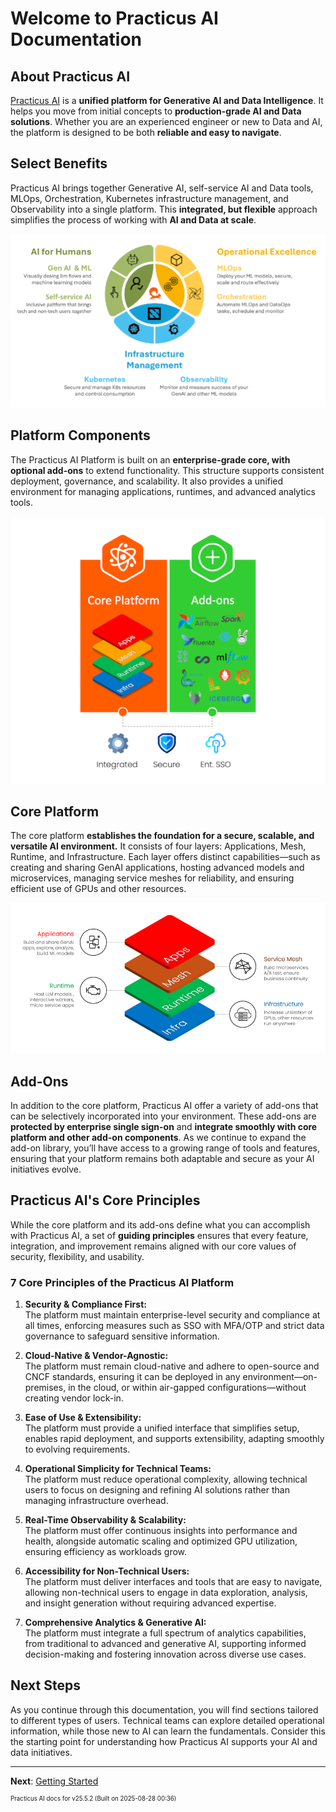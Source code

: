 # Welcome to Practicus AI Documentation

## About Practicus AI

[Practicus AI](https://practicus.ai) is a **unified platform for Generative AI and Data Intelligence**. It helps you move from initial concepts to **production-grade AI and Data solutions**. Whether you are an experienced engineer or new to Data and AI, the platform is designed to be both **reliable and easy to navigate**.

## Select Benefits

Practicus AI brings together Generative AI, self-service AI and Data tools, MLOps, Orchestration, Kubernetes infrastructure management, and Observability into a single platform. This **integrated, but flexible** approach simplifies the process of working with **AI and Data at scale**.

![Select Benefits](img/select-benefits.png)

## Platform Components

The Practicus AI Platform is built on an **enterprise-grade core, with optional add-ons** to extend functionality. This structure supports consistent deployment, governance, and scalability. It also provides a unified environment for managing applications, runtimes, and advanced analytics tools.

![Platform Components](img/platform-components.png)

## Core Platform

The core platform **establishes the foundation for a secure, scalable, and versatile AI environment.** It consists of four layers: Applications, Mesh, Runtime, and Infrastructure. Each layer offers distinct capabilities—such as creating and sharing GenAI applications, hosting advanced models and microservices, managing service meshes for reliability, and ensuring efficient use of GPUs and other resources.

![Core Components](img/core-components.png)

## Add-Ons

In addition to the core platform, Practicus AI offer a variety of add-ons that can be selectively incorporated into your environment. These add-ons are **protected by enterprise single sign-on** and **integrate smoothly with core platform and other add-on components**. As we continue to expand the add-on library, you’ll have access to a growing range of tools and features, ensuring that your platform remains both adaptable and secure as your AI initiatives evolve.

## Practicus AI's Core Principles

While the core platform and its add-ons define what you can accomplish with Practicus AI, a set of **guiding principles** ensures that every feature, integration, and improvement remains aligned with our core values of security, flexibility, and usability.

### 7 Core Principles of the Practicus AI Platform

1. **Security & Compliance First:**  
   The platform must maintain enterprise-level security and compliance at all times, enforcing measures such as SSO with MFA/OTP and strict data governance to safeguard sensitive information.

2. **Cloud-Native & Vendor-Agnostic:**  
   The platform must remain cloud-native and adhere to open-source and CNCF standards, ensuring it can be deployed in any environment—on-premises, in the cloud, or within air-gapped configurations—without creating vendor lock-in.

3. **Ease of Use & Extensibility:**  
   The platform must provide a unified interface that simplifies setup, enables rapid deployment, and supports extensibility, adapting smoothly to evolving requirements.

4. **Operational Simplicity for Technical Teams:**  
   The platform must reduce operational complexity, allowing technical users to focus on designing and refining AI solutions rather than managing infrastructure overhead.

5. **Real-Time Observability & Scalability:**  
   The platform must offer continuous insights into performance and health, alongside automatic scaling and optimized GPU utilization, ensuring efficiency as workloads grow.

6. **Accessibility for Non-Technical Users:**  
   The platform must deliver interfaces and tools that are easy to navigate, allowing non-technical users to engage in data exploration, analysis, and insight generation without requiring advanced expertise.

7. **Comprehensive Analytics & Generative AI:**  
   The platform must integrate a full spectrum of analytics capabilities, from traditional to advanced and generative AI, supporting informed decision-making and fostering innovation across diverse use cases.

## Next Steps

As you continue through this documentation, you will find sections tailored to different types of users. Technical teams can explore detailed operational information, while those new to AI can learn the fundamentals. Consider this the starting point for understanding how Practicus AI supports your AI and data initiatives.

---

**Next**: [Getting Started](getting-started.md)

<sup><sup>Practicus AI docs for v25.5.2 (Built on 2025-08-28 00:36)</sup></sup>
